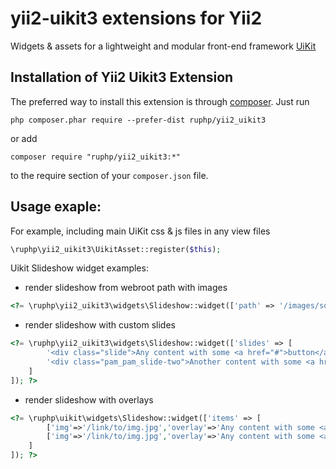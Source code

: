 # yii2-uikit3 extensions for Yii2
Widgets & assets for a lightweight and modular front-end framework [UiKit](http://getuikit.com/) 

Installation of Yii2 Uikit3 Extension
------------------------------------

The preferred way to install this extension is through [composer](http://getcomposer.org/download/). Just run

```
php composer.phar require --prefer-dist ruphp/yii2_uikit3
```
or add

```
composer require "ruphp/yii2_uikit3:*"
```
to the require section of your `composer.json` file.


Usage exaple:
-------------

For example, including main UiKit css & js files in any view files

```php
\ruphp\yii2_uikit3\UikitAsset::register($this);
```
Uikit Slideshow widget examples:
 * render slideshow from webroot path with images
```php
<?= \ruphp\yii2_uikit3\widgets\Slideshow::widget(['path' => '/images/somefolder/']) ?>
```
 * render slideshow with custom slides
```php
<?= \ruphp\yii2_uikit3\widgets\Slideshow::widget(['slides' => [
		'<div class="slide">Any content with some <a href="#">button</a> e.g.</div>'
		'<div class="pam_pam_slide-two">Another content with some <a href="#">button</a> e.g.</div>'
	]
]); ?>
```
 * render slideshow with overlays 
```php
<?= \ruphp\uikit\widgets\Slideshow::widget(['items' => [
		['img'=>'/link/to/img.jpg','overlay'=>'Any content with some <a href="#">button</a> e.g.'],
		['img'=>'/link/to/img.jpg','overlay'=>'Any content with some <a href="#">button</a> e.g.'],
	]
]); ?>
```